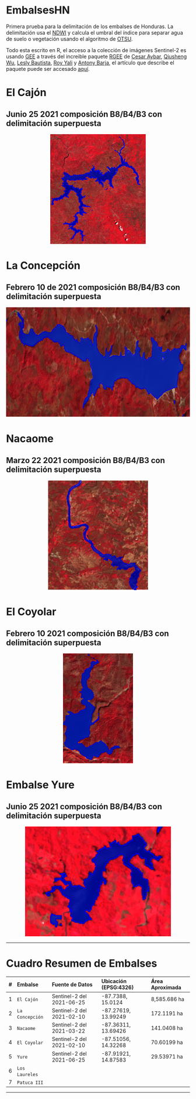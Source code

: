 # EmbalsesHN

Primera prueba para la delimitación de los embalses de Honduras. La delimitación usa el [NDWI](https://en.wikipedia.org/wiki/Normalized_difference_water_index) y calcula el umbral del índice para separar agua de suelo o vegetación usando el algoritmo de [OTSU](https://en.wikipedia.org/wiki/Otsu%27s_method).

Todo esta escrito en R, el acceso a la colección de imágenes Sentinel-2 es usando [GEE](https://www.sciencedirect.com/science/article/pii/S0034425717302900) a través del increible paquete [RGEE](https://csaybar.github.io/rgee-examples/) de [Cesar Aybar](https://csaybar.github.io/), [Qiusheng Wu](https://geography.utk.edu/about-us/faculty/dr-qiusheng-wu/), [Lesly Bautista](https://orcid.org/0000-0003-3523-8687), [Roy Yali](https://ryali93.github.io/en/) y [Antony Barja](https://github.com/ambarja), el artículo que describe el paquete puede ser accesado [aquí](https://joss.theoj.org/papers/10.21105/joss.02272). 

# El Cajón

## Junio 25 2021 composición B8/B4/B3 con delimitación superpuesta

<p align="center">
<img src="imagenes/Cajon2.png" height="300"/>
</p>

# La Concepción

## Febrero 10 de 2021 composición B8/B4/B3 con delimitación superpuesta

<p align="center">
<img src="imagenes/dos.png" height="300"/>
</p>

# Nacaome

## Marzo 22 2021 composición B8/B4/B3 con delimitación superpuesta

<p align="center">
<img src="imagenes/Nacaome2.png" height="300"/>
</p>

# El Coyolar

## Febrero 10 2021 composición B8/B4/B3 con delimitación superpuesta

<p align="center">
<img src="imagenes/Coyolar2.png" height="300"/>
</p>

# Embalse Yure

## Junio 25 2021 composición B8/B4/B3 con delimitación superpuesta

<p align="center">
<img src="imagenes/Yure2.png" height="300"/>
</p>

***

# Cuadro Resumen de Embalses

| # | Embalse | Fuente de Datos | Ubicación (EPSG:4326) | Área Aproximada |
| :---: | :--- | :--- | :--- | :---|
| 1 | `El Cajón` | Sentinel-2 del 2021-06-25 | -87.7388, 15.0124  |  8,585.686 ha|
| 2 | `La Concepción` | Sentinel-2 del 2021-02-10 | -87.27619, 13.99249  | 172.1191 ha|
| 3 | `Nacaome` |Sentinel-2 del 2021-03-22 | -87.36311, 13.69426  | 141.0408 ha|
| 4 | `El Coyolar` |Sentinel-2 del 2021-02-10 | -87.51056, 14.32268   | 70.60199 ha|
| 5 | `Yure` | Sentinel-2 del 2021-06-25 | -87.91921, 14.87583  | 29.53971 ha|
| 6 | `Los Laureles` |  |   |  |
| 7 | `Patuca III` |  |   |  |

***
